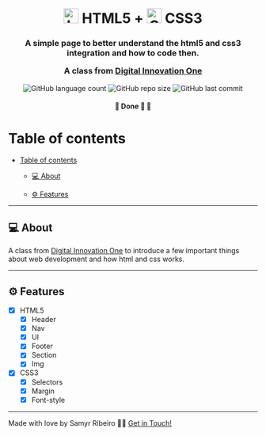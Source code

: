 
<h1  align="center">  <img  alt="html5 logo"  src='https://cdn.jsdelivr.net/gh/devicons/devicon/icons/html5/html5-plain.svg'  width="auto"  height="30"> HTML5 + <img  alt="CSS3"  src='https://cdn.jsdelivr.net/gh/devicons/devicon/icons/css3/css3-plain.svg'  width="auto"  height="30"> CSS3</h1>

<h3  align="center">
A simple page to better understand the html5 and css3 integration and how to code then.

A class from [Digital Innovation One](https://digitalinnovation.one/)
</h3>

  

<p  align="center"> 
 <img  alt="GitHub language count"  src="https://img.shields.io/github/languages/count/SamyrOR/aula-html5-e-css">
<img  alt="GitHub repo size"  src="https://img.shields.io/github/repo-size/SamyrOR/aula-html5-e-css">
<img  alt="GitHub last commit"  src="https://img.shields.io/github/last-commit/SamyrOR/aula-html5-e-css">

</p>

<h4 align="center">
🚧 Done 🚀 🚧
</h4>

  

# Table of contents

  

<!--ts-->

  

-  [Table of contents](#table-of-contents)

	-  [💻 About](#-about)

	-  [⚙️ Features](#️-features)

<!--te-->

  

---

  

## 💻 About

  

A class from [Digital Innovation One](https://digitalinnovation.one/) to introduce a few important things about web development and how html and css works.
  

---

  

## ⚙️ Features

-  [x] HTML5
	- [x] Header
	- [x] Nav
	- [x] Ul
	- [x] Footer
	- [x] Section
	- [x] Img

 -  [x] CSS3
	- [x] Selectors
	- [x] Margin
	- [x] Font-style
 
---

  

Made with love by Samyr Ribeiro 👋🏽 [Get in Touch!](https://www.linkedin.com/in/samyr-ribeiro-82a720145/)
